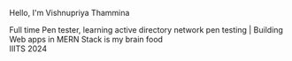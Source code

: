 Hello, I'm Vishnupriya Thammina 

Full time Pen tester, learning active directory network pen testing |
Building Web apps in MERN Stack is my brain food  
IIITS 2024



<!-- Proudly created with GPRM (https://gprm.itsvg.in) -->
